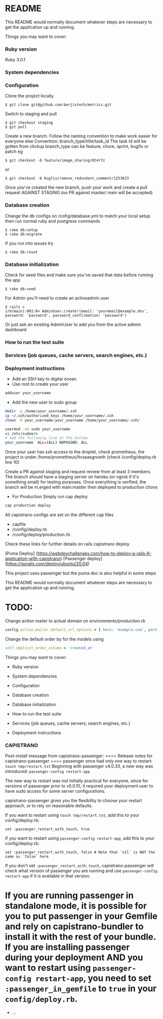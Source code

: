 # README

This README would normally document whatever steps are necessary to get the
application up and running.

Things you may want to cover:

### Ruby version
Ruby 3.0.1

### System dependencies

### Configuration
Clone the project locally.

``` shell
$ git clone git@github.com:berjistech/metrics.git
```

Switch to staging and pull

``` shell
$ git checkout staging
$ git pull
```

Create a new branch. Follow the naming convention to make work easier for everyone else
Convention: branch_type/title/task_id
The task Id will be gotten from clickup
 branch_type can be feature, chore, sprint, bugfix or patch
eg

``` shell
$ git checkout -b feature/image_sharing/Qt4rYz
```
or

``` shell
$ git checkout -b bugfix/remove_redundant_comment/1253623
```

Once you've created the new branch, push your work and create a pull request AGAINST STAGING (no PR against master/ main will be accepted)

### Database creation
Change the db configs on /cofig/database.yml to match your local setup then run normal ruby and postgress commands
``` shell
$ rake db:setup
$ rake db:migrate
```

If you run into issues try

``` shell
$ rake db:reset
```


### Database initialization
Check for seed files and make sure you've saved that data before running the app
``` shell
$ rake db:seed
```

For Admin you'll need to create an activeadmin user

``` shell
$ rails c
irb(main):001:0> AdminUser.create!(email: 'youremail@example.dns', password: 'password', password_confirmation: 'password')
```

Or just ask an existing AdminUser to add you from the active adimin dashboard

### How to run the test suite

### Services (job queues, cache servers, search engines, etc.)

### Deployment instructions

- Add an SSH key to digital ocean
- Use root to create your user
``` bash
adduser your_username
```
- Add the new user to sudo group
``` bash
mkdir -p /home/your_username/.ssh
cp ~/.ssh/authorized_keys /home/your_username/.ssh
chown -R your_username:your_username /home/your_username/.ssh/

usermod -aG sudo your_username
vi /etc/sudoers
# add the following line at the bottom
your_username  ALL=(ALL) NOPASSWD: ALL
```
Once your user has ssh access to the droplet, check prometheus, the project is under /home/prometheus/ltvsaasgrowth (check /config/deploy.rb line 10)

Create a PR against staging and request review from at least 3 members. The branch should have a staging server on heroku (or ngrok if it's something small) for testing purposes.
Once everything is verified, the branch will be m,erged with main:master then deployed to production
ctions


- For Production
Simply run cap deploy

``` ruby
cap production deploy
```

All capistrano configs are set on the different cap files
- capfile
- /config/deploy.rb
- /config/deploy/production.rb

Check these links for further details on rails capistrano deploy

[Puma Deploy] (https://webdevchallenges.com/how-to-deploy-a-rails-6-application-with-capistrano)
[Passenger deploy] (https://gorails.com/deploy/ubuntu/20.04)

This project uses passenger but the puma doc is also helpful in some steps

This README would normally document whatever steps are necessary to get the
application up and running.

# TODO: 

Change action mailer to actual domain on environments/production.rb

```ruby
config.action_mailer.default_url_options = { host: 'example.com', port: 3000 }
```

Change the default order by for the models using

```ruby
self.implicit_order_column = 'created_at'
```

Things you may want to cover:

* Ruby version

* System dependencies

* Configuration

* Database creation

* Database initialization

* How to run the test suite

* Services (job queues, cache servers, search engines, etc.)

* Deployment instructions

### CAPISTRANO
Post-install message from capistrano-passenger:
==== Release notes for capistrano-passenger ====
passenger once had only one way to restart: `touch tmp/restart.txt`
Beginning with passenger v4.0.33, a new way was introduced: `passenger-config restart-app`

The new way to restart was not initially practical for everyone,
since for versions of passenger prior to v5.0.10,
it required your deployment user to have sudo access for some server configurations.

capistrano-passenger gives you the flexibility to choose your restart approach, or to rely on reasonable defaults.

If you want to restart using `touch tmp/restart.txt`, add this to your config/deploy.rb:

    set :passenger_restart_with_touch, true

If you want to restart using `passenger-config restart-app`, add this to your config/deploy.rb:

    set :passenger_restart_with_touch, false # Note that `nil` is NOT the same as `false` here

If you don't set `:passenger_restart_with_touch`, capistrano-passenger will check what version of passenger you are running
and use `passenger-config restart-app` if it is available in that version.

If you are running passenger in standalone mode, it is possible for you to put passenger in your
Gemfile and rely on capistrano-bundler to install it with the rest of your bundle.
If you are installing passenger during your deployment AND you want to restart using `passenger-config restart-app`,
you need to set `:passenger_in_gemfile` to `true` in your `config/deploy.rb`.
================================================

* ...
